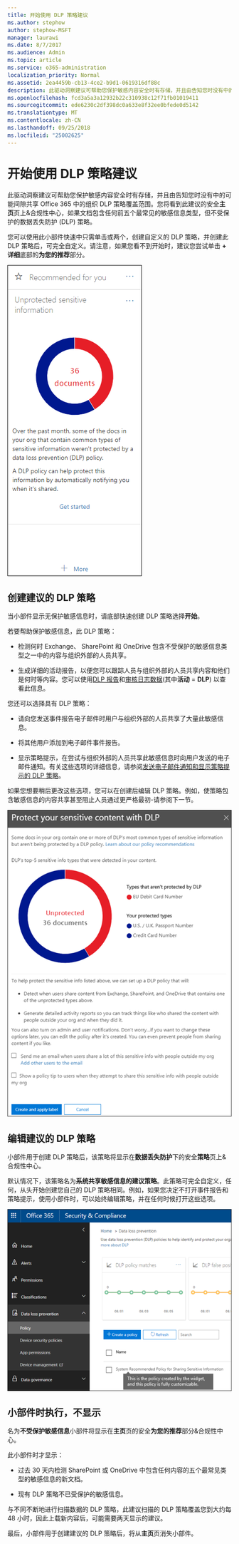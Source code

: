 ```yaml
---
title: 开始使用 DLP 策略建议
ms.author: stephow
author: stephow-MSFT
manager: laurawi
ms.date: 8/7/2017
ms.audience: Admin
ms.topic: article
ms.service: o365-administration
localization_priority: Normal
ms.assetid: 2ea4459b-cb13-4ce2-b9d1-0619316df88c
description: 此驱动洞察建议可帮助您保护敏感内容安全时有存储，并且由告知您时没有中的可能间隙共享 Office 365 中的组织 DLP 策略覆盖范围。您将看到此建议在主页上的安全&amp;合规性中心，如果文档包含任何前五个最常见的敏感信息类型，但不受保护的 DLP 策略。
ms.openlocfilehash: fcd3a5a3a12932b22c310938c12f71fb01019411
ms.sourcegitcommit: ede6230c2df398dc0a633e8f32ee0bfede0d5142
ms.translationtype: MT
ms.contentlocale: zh-CN
ms.lasthandoff: 09/25/2018
ms.locfileid: "25002625"
---
```

# <a name="get-started-with-dlp-policy-recommendations"></a>开始使用 DLP 策略建议

此驱动洞察建议可帮助您保护敏感内容安全时有存储，并且由告知您时没有中的可能间隙共享 Office 365 中的组织 DLP 策略覆盖范围。您将看到此建议的安全**主页**页上&amp;合规性中心，如果文档包含任何前五个最常见的敏感信息类型，但不受保护的数据丢失防护 (DLP) 策略。 
  
您可以使用此小部件快速中只需单击或两个，创建自定义的 DLP 策略，并创建此 DLP 策略后，可完全自定义。请注意，如果您看不到开始时，建议您尝试单击 **+ 详细**底部的**为您的推荐**部分。 
  
![名为不受保护敏感信息的小部件](media/91bc04d2-6eff-4294-8b73-b2d56d26ffc4.png)
  
## <a name="create-the-recommended-dlp-policy"></a>创建建议的 DLP 策略

当小部件显示无保护敏感信息时，请底部快速创建 DLP 策略选择**开始**。 
  
若要帮助保护敏感信息，此 DLP 策略：
  
- 检测何时 Exchange、 SharePoint 和 OneDrive 包含不受保护的敏感信息类型之一中的内容与组织外部的人员共享。
    
- 生成详细的活动报告，以便您可以跟踪人员与组织外部的人员共享内容和他们是何时等内容。您可以使用[DLP 报告](view-the-dlp-reports.md)和[审核日志数据](search-the-audit-log-in-security-and-compliance.md)(其中**活动** = **DLP**) 以查看此信息。
    
您还可以选择具有 DLP 策略：
  
- 请向您发送事件报告电子邮件时用户与组织外部的人员共享了大量此敏感信息。
    
- 将其他用户添加到电子邮件事件报告。
    
- 显示策略提示，在尝试与组织外部的人员共享此敏感信息时向用户发送的电子邮件通知。有关这些选项的详细信息，请参阅[发送电子邮件通知和显示策略提示的 DLP 策略](use-notifications-and-policy-tips.md)。
    
如果您想要稍后更改这些选项，您可以在创建后编辑 DLP 策略。例如，使策略包含敏感信息的内容共享甚至阻止人员通过更严格最初-请参阅下一节。
  
![小部件设置名为不受保护敏感信息](media/b6106cbd-1bed-4582-aaef-b678de470c9b.png)
  
## <a name="edit-the-recommended-dlp-policy"></a>编辑建议的 DLP 策略

小部件用于创建 DLP 策略后，该策略将显示在**数据丢失防护**下的安全**策略**页上&amp;合规性中心。 
  
默认情况下，该策略名为**系统共享敏感信息的建议策略**。此策略可完全自定义，任何，从头开始创建您自己的 DLP 策略相同。例如，如果您决定不打开事件报告和策略提示，使用小部件时，可以始终编辑策略，并在任何时候打开这些选项。
  
![共享敏感信息的建议策略的系统](media/2fc49f25-ec25-4433-add4-d60f73888f13.png)
  
## <a name="when-the-widget-does-and-does-not-appear"></a>小部件时执行，不显示

名为**不受保护敏感信息**小部件将显示在**主页**页的安全**为您的推荐**部分&amp;合规性中心。 
  
此小部件时才显示：
  
- 过去 30 天内检测 SharePoint 或 OneDrive 中包含任何内容的五个最常见类型的敏感信息的新文档。
    
- 现有 DLP 策略不已受保护的敏感信息。
    
与不同不断地进行扫描数据的 DLP 策略，此建议扫描的 DLP 策略覆盖您到大约每 48 小时，因此上载新内容后，可能需要两天显示的建议。
  
最后，小部件用于创建建议的 DLP 策略后，将从**主页**页消失小部件。 
  

